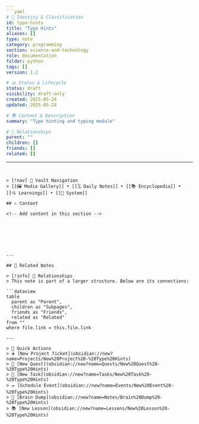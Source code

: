 ```yaml
---
```yaml
# 📄 Identity & Classification
id: type-hints
title: "Type Hints"
aliases: []
type: note
category: programming
section: science-and-technology
role: documentation
folder: python
tags: []
version: 1.2

# 📊 Status & Lifecycle
status: draft
visibility: draft-only
created: 2025-05-24
updated: 2025-05-24

# 📚 Context & Description
summary: "Type hinting and typing module"

# 🧱 Relationships
parent: ""
children: []
friends: []
related: []
```
---
```


> [!nav] 🧱 Vault Navigation  
> [[🖼 Media Gallery]] • [[🗓 Daily Notes]] • [[📚 Encyclopedia]] • [[💘 Learnings]] • [[🧠 System]]

## ✍️ Content

<!-- Add content in this section -->







---

## 🔗 Related Notes

> [!info] 🧠 Relationships  
> This note is part of a larger structure. Below are its connections:

```dataview
table
  parent as "Parent",
  children as "Subpages",
  friends as "Friends",
  related as "Related"
from ""
where file.link = this.file.link

---

> 🌛 Quick Actions  
> ➕ [New Project Ticket](obsidian://new?name=Projects/New%20Project%20-%20Type%20Hints)  
> 🌹 [New Quest](obsidian://new?name=Quests/New%20Quest%20-%20Type%20Hints)  
> 🎯 [New Task](obsidian://new?name=Tasks/New%20Task%20-%20Type%20Hints)  
> 🗕 [Schedule Event](obsidian://new?name=Events/New%20Event%20-%20Type%20Hints)  
> 📝 [Brain Dump](obsidian://new?name=Notes/Brain%20Dump%20-%20Type%20Hints)  
> 📚 [New Lesson](obsidian://new?name=Lessons/New%20Lesson%20-%20Type%20Hints)
